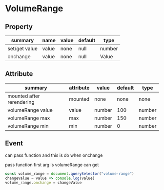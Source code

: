 # VolumeRange

## Property

| summary       | name  | value | default | type   |
| ------------- | ----- | ----- | ------- | ------ |
| set/get value | value | none  | null    | number |
| onchange      | value | none  | null    | Value  |

## Attribute

| summary                   | attribute | value  | default | type   |
| ------------------------- | --------- | ------ | ------- | ------ |
| mounted after rerendering | mounted   | none   | none    | none   |
| volumeRange value         | value     | number | 100     | number |
| volumeRange max           | max       | number | 150     | number |
| volumeRange min           | min       | number | 0       | number |

## Event

can pass function and this is do when onchange

pass function first arg is volumeRange can get

```js
const volume_range = document.querySelector("volume-range")
changeValue = value => console.log(value)
volume_range.onchange = changeValue
```
